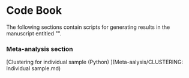 # Code Book

The following sections contain scripts for generating results in the manuscript entitled "".

### Meta-analysis section
[Clustering for individual sample (Python) ](Meta-aalysis/CLUSTERING: Individual sample.md)
